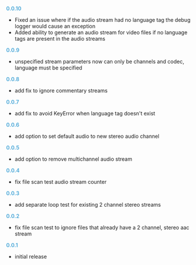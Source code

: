 
**<span style="color:#56adda">0.0.10</span>**
- Fixed an issue where if the audio stream had no language tag the debug logger would cause an exception
- Added ability to generate an audio stream for video files if no language tags are present in the audio streams

**<span style="color:#56adda">0.0.9</span>**
- unspecified stream parameters now can only be channels and codec, language must be specified

**<span style="color:#56adda">0.0.8</span>**
- add fix to ignore commentary streams

**<span style="color:#56adda">0.0.7</span>**
- add fix to avoid KeyError when language tag doesn't exist

**<span style="color:#56adda">0.0.6</span>**
- add option to set default audio to new stereo audio channel

**<span style="color:#56adda">0.0.5</span>**
- add option to remove multichannel audio stream

**<span style="color:#56adda">0.0.4</span>**
- fix file scan test audio stream counter

**<span style="color:#56adda">0.0.3</span>**
- add separate loop test for existing 2 channel stereo streams

**<span style="color:#56adda">0.0.2</span>**
- fix file scan test to ignore files that already have a 2 channel, stereo aac stream

**<span style="color:#56adda">0.0.1</span>**
- initial release
